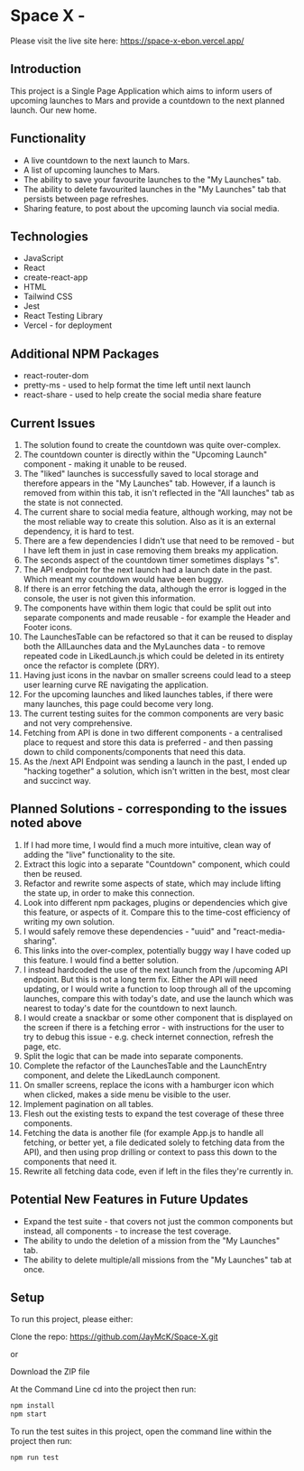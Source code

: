 # Space X -

Please visit the live site here: https://space-x-ebon.vercel.app/

## Introduction

This project is a Single Page Application which aims to inform users of upcoming launches to Mars and provide a countdown to the next planned launch. Our new home.

## Functionality

- A live countdown to the next launch to Mars.
- A list of upcoming launches to Mars.
- The ability to save your favourite launches to the "My Launches" tab.
- The ability to delete favourited launches in the "My Launches" tab that persists between page refreshes.
- Sharing feature, to post about the upcoming launch via social media.

## Technologies

- JavaScript
- React
- create-react-app
- HTML
- Tailwind CSS
- Jest
- React Testing Library
- Vercel - for deployment

## Additional NPM Packages

- react-router-dom
- pretty-ms - used to help format the time left until next launch
- react-share - used to help create the social media share feature

## Current Issues

1. The solution found to create the countdown was quite over-complex.
2. The countdown counter is directly within the "Upcoming Launch" component - making it unable to be reused.
3. The "liked" launches is successfully saved to local storage and therefore appears in the "My Launches" tab. However, if a launch is removed from within this tab, it isn't reflected in the "All launches" tab as the state is not connected.
4. The current share to social media feature, although working, may not be the most reliable way to create this solution. Also as it is an external dependency, it is hard to test.
5. There are a few dependencies I didn't use that need to be removed - but I have left them in just in case removing them breaks my application.
6. The seconds aspect of the countdown timer sometimes displays "s".
7. The API endpoint for the next launch had a launch date in the past. Which meant my countdown would have been buggy.
8. If there is an error fetching the data, although the error is logged in the console, the user is not given this information.
9. The components have within them logic that could be split out into separate components and made reusable - for example the Header and Footer icons.
10. The LaunchesTable can be refactored so that it can be reused to display both the AllLaunches data and the MyLaunches data - to remove repeated code in LikedLaunch.js which could be deleted in its entirety once the refactor is complete (DRY).
11. Having just icons in the navbar on smaller screens could lead to a steep user learning curve RE navigating the application.
12. For the upcoming launches and liked launches tables, if there were many launches, this page could become very long.
13. The current testing suites for the common components are very basic and not very comprehensive.
14. Fetching from API is done in two different components - a centralised place to request and store this data is preferred - and then passing down to child components/components that need this data.
15. As the /next API Endpoint was sending a launch in the past, I ended up "hacking together" a solution, which isn't written in the best, most clear and succinct way.

## Planned Solutions - corresponding to the issues noted above

1. If I had more time, I would find a much more intuitive, clean way of adding the "live" functionality to the site.
2. Extract this logic into a separate "Countdown" component, which could then be reused.
3. Refactor and rewrite some aspects of state, which may include lifting the state up, in order to make this connection.
4. Look into different npm packages, plugins or dependencies which give this feature, or aspects of it. Compare this to the time-cost efficiency of writing my own solution.
5. I would safely remove these dependencies - "uuid" and "react-media-sharing".
6. This links into the over-complex, potentially buggy way I have coded up this feature. I would find a better solution.
7. I instead hardcoded the use of the next launch from the /upcoming API endpoint. But this is not a long term fix. Either the API will need updating, or I would write a function to loop through all of the upcoming launches, compare this with today's date, and use the launch which was nearest to today's date for the countdown to next launch.
8. I would create a snackbar or some other component that is displayed on the screen if there is a fetching error - with instructions for the user to try to debug this issue - e.g. check internet connection, refresh the page, etc.
9. Split the logic that can be made into separate components.
10. Complete the refactor of the LaunchesTable and the LaunchEntry component, and delete the LikedLaunch component.
11. On smaller screens, replace the icons with a hamburger icon which when clicked, makes a side menu be visible to the user.
12. Implement pagination on all tables.
13. Flesh out the existing tests to expand the test coverage of these three components.
14. Fetching the data is another file (for example App.js to handle all fetching, or better yet, a file dedicated solely to fetching data from the API), and then using prop drilling or context to pass this down to the components that need it.
15. Rewrite all fetching data code, even if left in the files they're currently in.

## Potential New Features in Future Updates

- Expand the test suite - that covers not just the common components but instead, all components - to increase the test coverage.
- The ability to undo the deletion of a mission from the "My Launches" tab.
- The ability to delete multiple/all missions from the "My Launches" tab at once.

## Setup

To run this project, please either:

Clone the repo: https://github.com/JayMcK/Space-X.git

or

Download the ZIP file

At the Command Line cd into the project then run:

```sh
npm install
npm start
```

To run the test suites in this project, open the command line within the project then run:

```sh
npm run test
```
